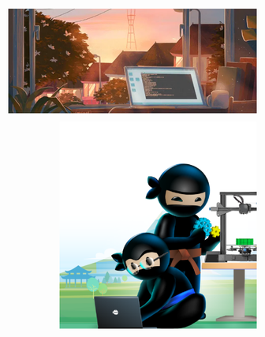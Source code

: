 ![header](https://github.com/Jason-cloud-1/Jason-Cloud-1/blob/main/chuang.webp)  

<img align="right" alt="Hard working!" width="400" src="https://github.com/Jason-cloud-1/Jason-Cloud-1/blob/main/ninja.png">
 
